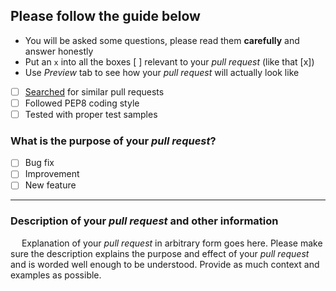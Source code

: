 ## Please follow the guide below

- You will be asked some questions, please read them **carefully** and answer honestly
- Put an `x` into all the boxes [ ] relevant to your *pull request* (like that [x])
- Use *Preview* tab to see how your *pull request* will actually look like

- [ ] [Searched](https://github.com/pybpc/walrus/search?q=is%3Apr&type=Issues) for similar pull requests
- [ ] Followed PEP8 coding style
- [ ] Tested with proper test samples

### What is the purpose of your *pull request*?

- [ ] Bug fix
- [ ] Improvement
- [ ] New feature

---

### Description of your *pull request* and other information

&emsp; Explanation of your *pull request* in arbitrary form goes here. Please make sure the description explains the purpose and effect of your *pull request* and is worded well enough to be understood. Provide as much context and examples as possible.
